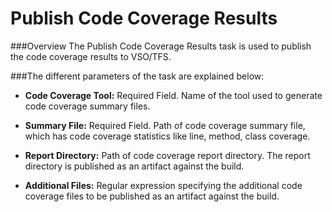 # Publish Code Coverage Results

###Overview
The Publish Code Coverage Results task is used to publish the code coverage results to VSO/TFS. 

###The different parameters of the task are explained below:

- **Code Coverage Tool:**	Required Field. Name of the tool used to generate code coverage summary files.

- **Summary File:**		Required Field. Path of code coverage summary file, which has code coverage statistics like line, method, class coverage.

- **Report Directory:**		Path of code coverage report directory. The report directory is published as an artifact against the build.

- **Additional Files:**		Regular expression specifying the additional code coverage files to be published as an artifact against the build.